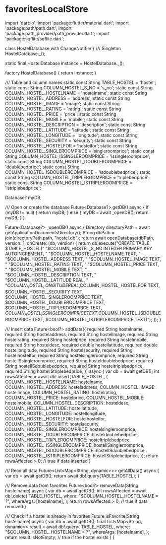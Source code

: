 # favoritesLocalStore
import 'dart:io';
import 'package:flutter/material.dart';
import 'package:path/path.dart';
import 'package:path_provider/path_provider.dart';
import 'package:sqflite/sqflite.dart';

class HostelDatabase with ChangeNotifier {
  /// Singleton
  HostelDatabase._();

  static final HostelDatabase instance = HostelDatabase._();

  factory HostelDatabase() {
    return instance;
  }

  /// Table and column names
  static const String TABLE_HOSTEL = 'hostel';
  static const String COLUMN_HOSTEL_S_NO = 's_no';
  static const String COLUMN_HOSTEL_HOSTELNAME = 'hostelname';
  static const String COLUMN_HOSTEL_ADDRESS = 'address';
  static const String COLUMN_HOSTEL_IMAGE = 'image';
  static const String COLUMN_HOSTEL_RATING = 'rating';
  static const String COLUMN_HOSTEL_PRICE = 'price';
  static const String COLUMN_HOSTEL_MOBILE = 'mobile';
  static const String COLUMN_HOSTEL_DESCRIPTION = 'description';
  static const String COLUMN_HOSTEL_LATITUDE = 'latitude';
  static const String COLUMN_HOSTEL_LONGITUDE = 'longitude';
  static const String COLUMN_HOSTEL_SECURITY = 'security';
  static const String COLUMN_HOSTEL_HOSTELFOR = 'hostelfor';
  static const String COLUMN_HOSTEL_SINGLEROOMPRICE = 'singleroomprice';
  static const String COLUMN_HOSTEL_ISSINGLEROOMPRICE = 'issingleroomprice';
  static const String COLUMN_HOSTEL_DOUBLEROOMPRICE = 'doublebedprice';
  static const String COLUMN_HOSTEL_ISDOUBLEROOMPRICE = 'isdoublebedprice';
  static const String COLUMN_HOSTEL_TRIPLEROOMPRICE = 'triplebedprice';
  static const String COLUMN_HOSTEL_ISTRIPLEROOMPRICE = 'istriplebedprice';

  Database? myDB;

  /// Open or create the database
  Future<Database?> getDB() async {
    if (myDB != null) {
      return myDB;
    } else {
      myDB = await _openDB();
      return myDB;
    }
  }

  Future<Database?> _openDB() async {
    Directory directoryPath = await getApplicationDocumentsDirectory();
    String dbPath = join(directoryPath.path, "hostel.db");
    return await openDatabase(dbPath, version: 1, onCreate: (db, version) {
      return db.execute("CREATE TABLE $TABLE_HOSTEL("
          "$COLUMN_HOSTEL_S_NO INTEGER PRIMARY KEY AUTOINCREMENT, "
          "$COLUMN_HOSTEL_HOSTELNAME TEXT, "
          "$COLUMN_HOSTEL_ADDRESS TEXT, "
          "$COLUMN_HOSTEL_IMAGE TEXT, "
          "$COLUMN_HOSTEL_RATING TEXT, "
          "$COLUMN_HOSTEL_PRICE TEXT, "
          "$COLUMN_HOSTEL_MOBILE TEXT, "
          "$COLUMN_HOSTEL_DESCRIPTION TEXT, "
          "$COLUMN_HOSTEL_LATITUDE REAL, "
          "$COLUMN_HOSTEL_LONGITUDE REAL,$COLUMN_HOSTEL_HOSTELFOR TEXT, $COLUMN_HOSTEL_SECURITY TEXT, $COLUMN_HOSTEL_SINGLEROOMPRICE TEXT, $COLUMN_HOSTEL_DOUBLEROOMPRICE TEXT, $COLUMN_HOSTEL_TRIPLEROOMPRICE TEXT, $COLUMN_HOSTEL_ISSINGLEROOMPRICE TEXT,$COLUMN_HOSTEL_ISDOUBLEROOMPRICE TEXT, $COLUMN_HOSTEL_ISTRIPLEROOMPRICE TEXT)");
    });
  }

  /// Insert data
  Future<bool?> addData({
    required String hostelname,
    required String hosteladdress,
    required String hostelImage,
    required String hostelrating,
    required String hostelprice,
    required String hostelmobile,
    required String hosteldesc,
    required double hostellatitude,
    required double hostellongitude,
    required String hostelsecurity,
    required String hostelhostelfor,
    required String hostelsingleroomprice,
    required String hostelISsingleroomprice,
    required String hosteldoublebedprice,
    required String hostelISdoublebedprice,
    required String hosteltriplebedprice,
    required String hostelIStriplebedprice,
  }) async {
    var db = await getDB();
    int rowsAffected = await db!.insert(TABLE_HOSTEL, {
      COLUMN_HOSTEL_HOSTELNAME: hostelname,
      COLUMN_HOSTEL_ADDRESS: hosteladdress,
      COLUMN_HOSTEL_IMAGE: hostelImage,
      COLUMN_HOSTEL_RATING: hostelrating,
      COLUMN_HOSTEL_PRICE: hostelprice,
      COLUMN_HOSTEL_MOBILE: hostelmobile,
      COLUMN_HOSTEL_DESCRIPTION: hosteldesc,
      COLUMN_HOSTEL_LATITUDE: hostellatitude,
      COLUMN_HOSTEL_LONGITUDE: hostellongitude,
      COLUMN_HOSTEL_HOSTELFOR: hostelhostelfor,
      COLUMN_HOSTEL_SECURITY: hostelsecurity,
      COLUMN_HOSTEL_SINGLEROOMPRICE: hostelsingleroomprice,
      COLUMN_HOSTEL_DOUBLEROOMPRICE: hosteldoublebedprice,
      COLUMN_HOSTEL_TRIPLEROOMPRICE: hosteltriplebedprice,
      COLUMN_HOSTEL_ISSINGLEROOMPRICE: hostelISsingleroomprice,
      COLUMN_HOSTEL_ISDOUBLEROOMPRICE: hostelISdoublebedprice,
      COLUMN_HOSTEL_ISTRIPLEROOMPRICE: hostelIStriplebedprice,
    });
    return rowsAffected > 0; // true if data inserted
  }

  /// Read all data
  Future<List<Map<String, dynamic>>> getAllData() async {
    var db = await getDB();
    return await db!.query(TABLE_HOSTEL);
  }

  /// Remove data from favorites
  Future<bool?> removeData(String hostelname) async {
    var db = await getDB();
    int rowsAffected = await db!.delete(
      TABLE_HOSTEL,
      where: "$COLUMN_HOSTEL_HOSTELNAME = ?",
      whereArgs: [hostelname],
    );
    return rowsAffected > 0; // true if data removed
  }

  /// Check if a hostel is already in favorites
  Future<bool> isFavorite(String hostelname) async {
    var db = await getDB();
    final List<Map<String, dynamic>> result = await db!.query(
      TABLE_HOSTEL,
      where: "$COLUMN_HOSTEL_HOSTELNAME = ?",
      whereArgs: [hostelname],
    );
    return result.isNotEmpty; // true if the hostel exists
  }
}
